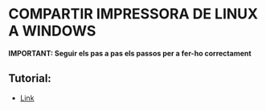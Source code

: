 # COMPARTIR IMPRESSORA DE LINUX A WINDOWS

**IMPORTANT: Seguir els pas a pas els passos per a fer-ho correctament**

## Tutorial:

- [Link](impressora_linux_windows.md)
